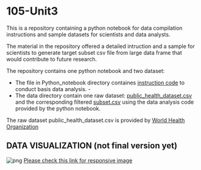 # 105-Unit3

This is a repository containing a python notebook for data compilation instructions and sample datasets for scientists and data analysts.

The material in the repository offered a detailed intruction and a sample for scientists to generate target subset csv file from large data frame that would contribute to future research. 

The repository contains one python notebook and two dataset:
- The file in Python_notebook directory containes [instruction code](/Python_notebook/Feeder3.1.ipynb) to conduct basis data analysis. -
- The data directory contain one raw dataset: [public_health_dataset.csv](/data/public_health_dataset.csv) and the corresponding filtered [subset.csv](/data/subset.csv) using the data analysis code provided by the python notebook.

The raw dataset public_health_dataset.csv is provided by [World Health Organization](https://www.who.int/data/gho)



## DATA VISUALIZATION (not final version yet)
![png](https://user-images.githubusercontent.com/118194391/202766858-9c90ae15-691c-46f0-beb3-4086d46c4afa.png)
[Please check this link for responsive image](https://datawrapper.dwcdn.net/m6DZe/1/)


